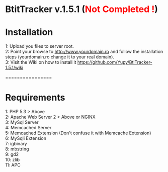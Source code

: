 <h1>BtitTracker v.1.5.1 (<span style="color:red;">Not Completed !</span>)</h1>

Installation
================

1: Upload you files to server root.
<br />
2: Point your browse to http://www.yourdomain.ro and follow the installation steps (yourdomain.ro change it to your real domain). 
<br />
3: Visit the Wiki on how to install it https://github.com/Yupy/BtiTracker-1.5.1/wiki

================

Requirements
================

1: PHP 5.3 > Above
<br />
2: Apache Web Server 2 > Above or NGINX
<br />
3: MySql Server
<br />
4: Memcached Server
<br />
5: Memcached Extension (Don't confuse it with Memcache Extension)
<br />
6: MySqli Extension
<br />
7: igbinary
<br />
8: mbstring
<br />
9: gd2
<br />
10: zlib
<br />
11: APC
